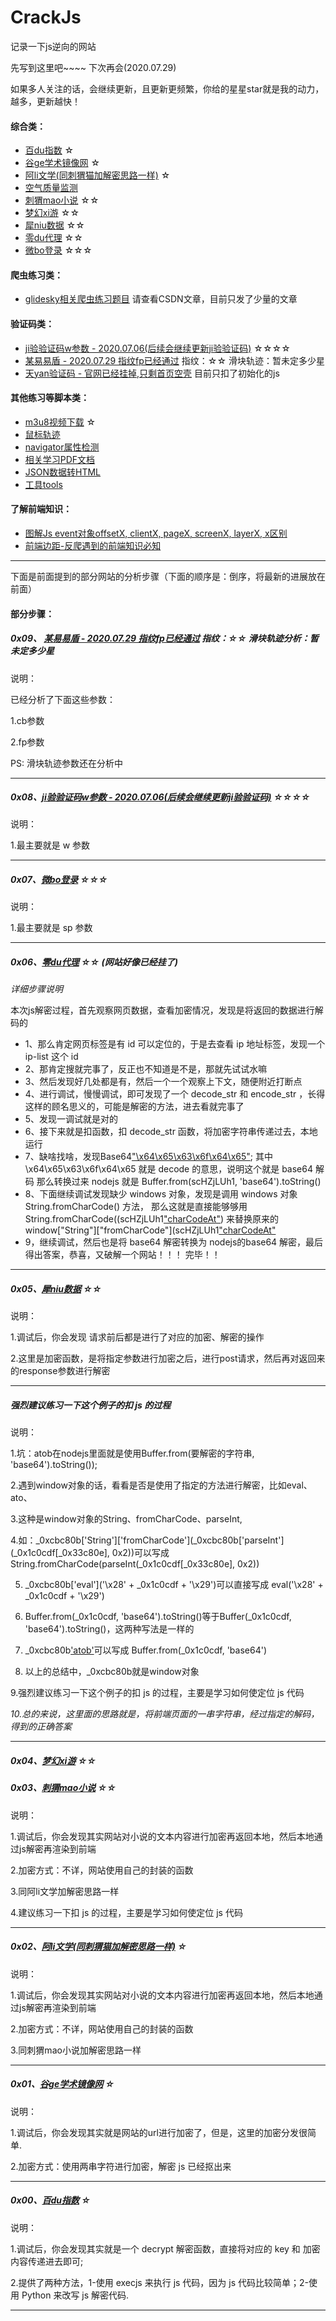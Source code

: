 # CrackJs
记录一下js逆向的网站

先写到这里吧~~~~ 下次再会(2020.07.29)

如果多人关注的话，会继续更新，且更新更频繁，你给的星星star就是我的动力，越多，更新越快！

#### 综合类：

- [百du指数](https://github.com/qqizai/CrackJs/tree/master/baidu_index) ☆
- [谷ge学术镜像网](https://github.com/qqizai/CrackJs/tree/master/google_images) ☆
- [阿li文学(同刺猬猫加解密思路一样)](https://github.com/qqizai/CrackJs/tree/master/aliwx) ☆
- [空气质量监测](https://github.com/qqizai/CrackJs/tree/master/aqistudy)
- [刺猬mao小说](https://github.com/qqizai/CrackJs/tree/master/ciweimao) ☆☆
- [梦幻xi游](https://github.com/qqizai/CrackJs/tree/master/wy_menghuanxiyou) ☆☆
- [犀niu数据](https://github.com/qqizai/CrackJs/tree/master/xiniudata) ☆☆
- [零du代理](https://github.com/qqizai/CrackJs/tree/master/lingdu_nyloner) ☆☆
- [微bo登录](https://github.com/qqizai/CrackJs/tree/master/mweibo) ☆☆☆


#### 爬虫练习类：

- [glidesky相关爬虫练习题目](https://blog.csdn.net/weixin_41173374) 请查看CSDN文章，目前只发了少量的文章


#### 验证码类：

- [ji验验证码w参数 - 2020.07.06(后续会继续更新ji验验证码)](https://github.com/qqizai/CrackJs/tree/master/geetest) ☆☆☆☆  
- [某易易盾 - 2020.07.29 指纹fp已经通过](https://github.com/qqizai/CrackJs/tree/master/dun163) 指纹：☆☆  滑块轨迹：暂未定多少星
- [天yan验证码 - 官网已经挂掉,只剩首页空壳](https://github.com/qqizai/CrackJs/tree/master/tiantest) 目前只扣了初始化的js


#### 其他练习等脚本类：

- [m3u8视频下载](https://github.com/qqizai/CrackJs/tree/master/m3u8_video) ☆
- [鼠标轨迹](https://github.com/qqizai/CrackJs/tree/master/mouse_trace)
- [navigator属性检测](https://github.com/qqizai/CrackJs/tree/master/navigator)
- [相关学习PDF文档](https://github.com/qqizai/CrackJs/tree/master/pdf)
- [JSON数据转HTML](https://github.com/qqizai/CrackJs/tree/master/jsonToHTML)
- [工具tools](https://github.com/qqizai/CrackJs/tree/master/tools)


#### 了解前端知识：

- [图解Js event对象offsetX, clientX, pageX, screenX, layerX, x区别](https://blog.csdn.net/weixin_41173374/article/details/107463063)
- [前端边距-反爬遇到的前端知识必知](https://blog.csdn.net/weixin_41173374/article/details/104536561)


-----------------------------------------------------------------------------------------------------------------

下面是前面提到的部分网站的分析步骤（下面的顺序是：倒序，将最新的进展放在前面）

#### 部分步骤：


##### 0x09、 [某易易盾 - 2020.07.29 指纹fp已经通过](https://github.com/qqizai/CrackJs/tree/master/dun163) 指纹：☆☆  滑块轨迹分析：暂未定多少星

说明：

已经分析了下面这些参数：

1.cb参数

2.fp参数

PS: 滑块轨迹参数还在分析中

-----------------------------------------------------------------------------------------------------------------


##### 0x08、[ji验验证码w参数 - 2020.07.06(后续会继续更新ji验验证码)](https://github.com/qqizai/CrackJs/tree/master/geetest) ☆☆☆☆

说明：

1.最主要就是 w 参数

-----------------------------------------------------------------------------------------------------------------


##### 0x07、[微bo登录](https://github.com/qqizai/CrackJs/tree/master/mweibo) ☆☆☆

说明：

1.最主要就是 sp 参数

-----------------------------------------------------------------------------------------------------------------


##### 0x06、[零du代理](https://github.com/qqizai/CrackJs/tree/master/lingdu_nyloner) ☆☆ (网站好像已经挂了)

*详细步骤说明*

本次js解密过程，首先观察网页数据，查看加密情况，发现是将返回的数据进行解码的

- 1、那么肯定网页标签是有 id 可以定位的，于是去查看 ip 地址标签，发现一个 ip-list 这个 id
- 2、那肯定搜就完事了，反正也不知道是不是，那就先试试水嘛
- 3、然后发现好几处都是有，然后一个一个观察上下文，随便附近打断点
- 4、进行调试，慢慢调试，即可发现了一个 decode_str 和 encode_str ，长得这样的顾名思义的，可能是解密的方法，进去看就完事了
- 5、发现一调试就是对的
- 6、接下来就是扣函数，扣 decode_str 函数，将加密字符串传递过去，本地运行
- 7、缺啥找啥，发现Base64["\x64\x65\x63\x6f\x64\x65"](scHZjLUh1);  其中 \x64\x65\x63\x6f\x64\x65 就是 decode 的意思，说明这个就是 base64 解码
   那么转换过来 nodejs 就是 Buffer.from(scHZjLUh1, 'base64').toString()
- 8、下面继续调试发现缺少 windows 对象，发现是调用 windows 对象 String.fromCharCode() 方法，
   那么这就是直接能够够用 String.fromCharCode((scHZjLUh1["charCodeAt"](i)) 来替换原来的 window["String"]["fromCharCode"](scHZjLUh1["charCodeAt"](i)
- 9，继续调试，然后也是将 base64 解密转换为 nodejs的base64 解密，最后得出答案，恭喜，又破解一个网站！！！
完毕！！

-----------------------------------------------------------------------------------------------------------------


##### 0x05、[犀niu数据](https://github.com/qqizai/CrackJs/tree/master/xiniudata) ☆☆

说明：

1.调试后，你会发现 请求前后都是进行了对应的加密、解密的操作

2.这里是加密函数，是将指定参数进行加密之后，进行post请求，然后再对返回来的response参数进行解密

-----------------------------------------------------------------------------------------------------------------


##### 强烈建议练习一下这个例子的扣 js 的过程

说明：

1.坑：atob在nodejs里面就是使用Buffer.from(要解密的字符串, 'base64').toString());

2.遇到window对象的话，看看是否是使用了指定的方法进行解密，比如eval、ato、

3.这种是window对象的String、fromCharCode、parseInt,

4.如：_0xcbc80b['String']['fromCharCode'](_0xcbc80b['parseInt'](_0x1c0cdf[_0x33c80e], 0x2))可以写成String.fromCharCode(parseInt(_0x1c0cdf[_0x33c80e], 0x2))

5. _0xcbc80b['eval']('\x28' + _0x1c0cdf + '\x29')可以直接写成 eval('\x28' + _0x1c0cdf + '\x29')

6. Buffer.from(_0x1c0cdf, 'base64').toString()等于Buffer(_0x1c0cdf, 'base64').toString()，这两种写法是一样的

7. _0xcbc80b['atob'](_0x1c0cdf)可以写成 Buffer.from(_0x1c0cdf, 'base64')

8. 以上的总结中，_0xcbc80b就是window对象

9.强烈建议练习一下这个例子的扣 js 的过程，主要是学习如何使定位 js 代码 

*10.总的来说，这里面的思路就是，将前端页面的一串字符串，经过指定的解码，得到的正确答案*

-----------------------------------------------------------------------------------------------------------------

##### 0x04、[梦幻xi游](https://github.com/qqizai/CrackJs/tree/master/wy_menghuanxiyou) ☆☆


##### 0x03、[刺猬mao小说](https://github.com/qqizai/CrackJs/tree/master/ciweimao) ☆☆

说明：

1.调试后，你会发现其实网站对小说的文本内容进行加密再返回本地，然后本地通过js解密再渲染到前端

2.加密方式：不详，网站使用自己的封装的函数

3.同阿li文学加解密思路一样

4.建议练习一下扣 js 的过程，主要是学习如何使定位 js 代码 

-----------------------------------------------------------------------------------------------------------------


##### 0x02、[阿li文学(同刺猬猫加解密思路一样)](https://github.com/qqizai/CrackJs/tree/master/aliwx) ☆

说明：

1.调试后，你会发现其实网站对小说的文本内容进行加密再返回本地，然后本地通过js解密再渲染到前端

2.加密方式：不详，网站使用自己的封装的函数

3.同刺猬mao小说加解密思路一样

-----------------------------------------------------------------------------------------------------------------


##### 0x01、[谷ge学术镜像网](https://github.com/qqizai/CrackJs/tree/master/google_images) ☆

说明：

1.调试后，你会发现其实就是网站的url进行加密了，但是，这里的加密分发很简单.

2.加密方式：使用两串字符进行加密，解密 js 已经抠出来 

-----------------------------------------------------------------------------------------------------------------


##### 0x00、[百du指数](https://github.com/qqizai/CrackJs/tree/master/baidu_index) ☆

说明：

1.调试后，你会发现其实就是一个 decrypt 解密函数，直接将对应的 key 和 加密内容传递进去即可;

2.提供了两种方法，1-使用 execjs 来执行 js 代码，因为 js 代码比较简单；2-使用 Python 来改写 js 解密代码.

-----------------------------------------------------------------------------------------------------------------